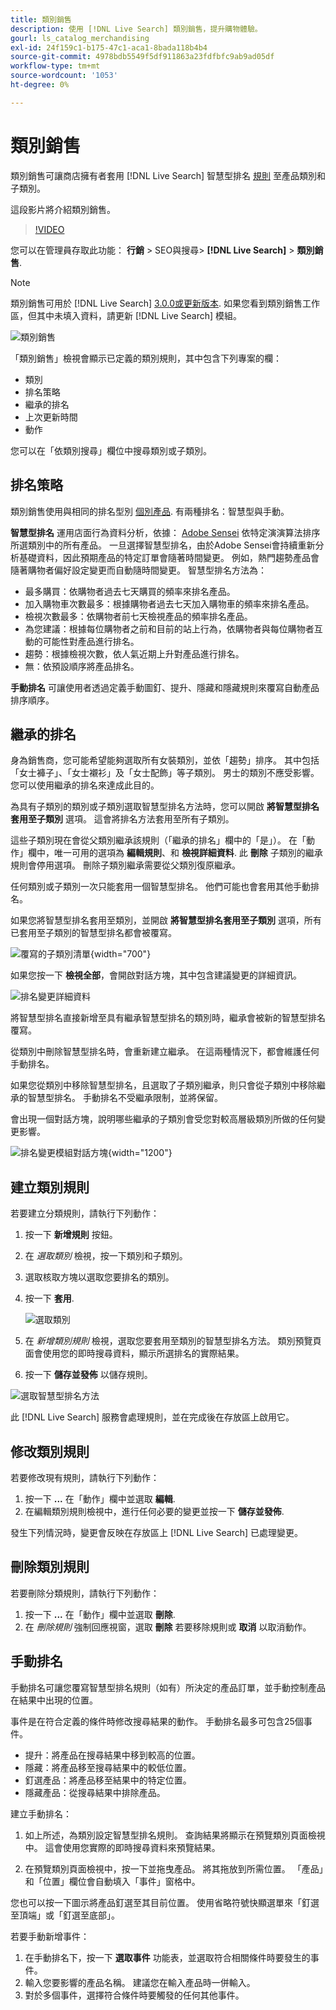 ```yaml
---
title: 類別銷售
description: 使用 [!DNL Live Search] 類別銷售，提升購物體驗。
gourl: ls_catalog_merchandising
exl-id: 24f159c1-b175-47c1-aca1-8bada118b4b4
source-git-commit: 4978bdb5549f5df911863a23fdfbfc9ab9ad05df
workflow-type: tm+mt
source-wordcount: '1053'
ht-degree: 0%

---
```


# 類別銷售

類別銷售可讓商店擁有者套用 [!DNL Live Search] 智慧型排名 [規則](rules.md) 至產品類別和子類別。

這段影片將介紹類別銷售。

>[!VIDEO](https://video.tv.adobe.com/v/3424617)

您可以在管理員存取此功能： **行銷** > SEO與搜尋> **[!DNL Live Search]** > **類別銷售**.

>[!NOTE]
>
>類別銷售可用於 [!DNL Live Search] [3.0.0或更新版本](release-notes.md). 如果您看到類別銷售工作區，但其中未填入資料，請更新 [!DNL Live Search] 模組。

![類別銷售](assets/category_workspace.png)

「類別銷售」檢視會顯示已定義的類別規則，其中包含下列專案的欄：

* 類別
* 排名策略
* 繼承的排名
* 上次更新時間
* 動作

您可以在「依類別搜尋」欄位中搜尋類別或子類別。

## 排名策略

類別銷售使用與相同的排名型別 [個別產品](rules-workspace.md).
有兩種排名：智慧型與手動。

**智慧型排名** 運用店面行為資料分析，依據： [Adobe Sensei](https://www.adobe.com/sensei.html) 依特定演演算法排序所選類別中的所有產品。 一旦選擇智慧型排名，由於Adobe Sensei會持續重新分析基礎資料，因此預期產品的特定訂單會隨著時間變更。 例如，熱門趨勢產品會隨著購物者偏好設定變更而自動隨時間變更。
智慧型排名方法為：

* 最多購買：依購物者過去七天購買的頻率來排名產品。
* 加入購物車次數最多：根據購物者過去七天加入購物車的頻率來排名產品。
* 檢視次數最多：依購物者前七天檢視產品的頻率排名產品。
* 為您建議：根據每位購物者之前和目前的站上行為，依購物者與每位購物者互動的可能性對產品進行排名。
* 趨勢：根據檢視次數，依人氣近期上升對產品進行排名。
* 無：依預設順序將產品排名。

**手動排名** 可讓使用者透過定義手動圖釘、提升、隱藏和隱藏規則來覆寫自動產品排序順序。

## 繼承的排名

身為銷售商，您可能希望能夠選取所有女裝類別，並依「趨勢」排序。 其中包括「女士褲子」、「女士襯衫」及「女士配飾」等子類別。 男士的類別不應受影響。 您可以使用繼承的排名來達成此目的。

為具有子類別的類別或子類別選取智慧型排名方法時，您可以開啟 **將智慧型排名套用至子類別** 選項。 這會將排名方法套用至所有子類別。

這些子類別現在會從父類別繼承該規則（「繼承的排名」欄中的「是」）。 在「動作」欄中，唯一可用的選項為 **編輯規則**、和 **檢視詳細資料**. 此 **刪除** 子類別的繼承規則會停用選項。 刪除子類別繼承需要從父類別復原繼承。

任何類別或子類別一次只能套用一個智慧型排名。 他們可能也會套用其他手動排名。

如果您將智慧型排名套用至類別，並開啟 **將智慧型排名套用至子類別** 選項，所有已套用至子類別的智慧型排名都會被覆寫。

![覆寫的子類別清單](assets/category_overwite_subs.png){width="700"}

如果您按一下 **檢視全部**，會開啟對話方塊，其中包含建議變更的詳細資訊。

![排名變更詳細資料](assets/category_overwrite.png)

將智慧型排名直接新增至具有繼承智慧型排名的類別時，繼承會被新的智慧型排名覆寫。

從類別中刪除智慧型排名時，會重新建立繼承。
在這兩種情況下，都會維護任何手動排名。

如果您從類別中移除智慧型排名，且選取了子類別繼承，則只會從子類別中移除繼承的智慧型排名。 手動排名不受繼承限制，並將保留。

會出現一個對話方塊，說明哪些繼承的子類別會受您對較高層級類別所做的任何變更影響。

![排名變更模組對話方塊](assets/category_overwrite_modal.png){width="1200"}

## 建立類別規則

若要建立分類規則，請執行下列動作：

1. 按一下 **新增規則** 按鈕。
1. 在 _選取類別_ 檢視，按一下類別和子類別。
1. 選取核取方塊以選取您要排名的類別。
1. 按一下 **套用**.

   ![選取類別](assets/category_select.png)

1. 在 _新增類別規則_ 檢視，選取您要套用至類別的智慧型排名方法。
類別預覽頁面會使用您的即時搜尋資料，顯示所選排名的實際結果。
1. 按一下 **儲存並發佈** 以儲存規則。

![選取智慧型排名方法](assets/category_ranking.png)

此 [!DNL Live Search] 服務會處理規則，並在完成後在存放區上啟用它。

## 修改類別規則

若要修改現有規則，請執行下列動作：

1. 按一下 **...** 在「動作」欄中並選取 **編輯**.
1. 在編輯類別規則檢視中，進行任何必要的變更並按一下 **儲存並發佈**.

發生下列情況時，變更會反映在存放區上 [!DNL Live Search] 已處理變更。

## 刪除類別規則

若要刪除分類規則，請執行下列動作：

1. 按一下 **...** 在「動作」欄中並選取 **刪除**.
1. 在 _刪除規則_ 強制回應視窗，選取 **刪除** 若要移除規則或 **取消** 以取消動作。

## 手動排名

手動排名可讓您覆寫智慧型排名規則（如有）所決定的產品訂單，並手動控制產品在結果中出現的位置。

事件是在符合定義的條件時修改搜尋結果的動作。 手動排名最多可包含25個事件。

* 提升：將產品在搜尋結果中移到較高的位置。
* 隱藏：將產品移至搜尋結果中的較低位置。
* 釘選產品：將產品移至結果中的特定位置。
* 隱藏產品：從搜尋結果中排除產品。

建立手動排名：

1. 如上所述，為類別設定智慧型排名規則。 查詢結果將顯示在預覽類別頁面檢視中。 這會使用您實際的即時搜尋資料來預覽結果。

1. 在預覽類別頁面檢視中，按一下並拖曳產品。 將其拖放到所需位置。 「產品」和「位置」欄位會自動填入「事件」窗格中。

您也可以按一下圖示將產品釘選至其目前位置。 使用省略符號快顯選單來「釘選至頂端」或「釘選至底部」。

若要手動新增事件：

1. 在手動排名下，按一下 **選取事件** 功能表，並選取符合相關條件時要發生的事件。
1. 輸入您要影響的產品名稱。 建議您在輸入產品時一併輸入。
1. 對於多個事件，選擇符合條件時要觸發的任何其他事件。
